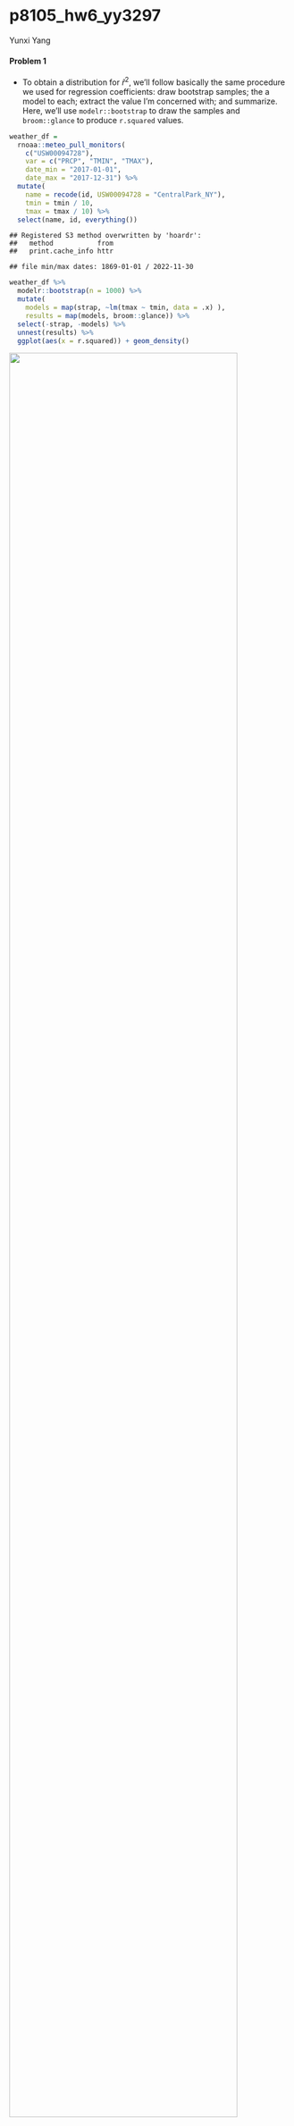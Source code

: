p8105_hw6_yy3297
================
Yunxi Yang

#### Problem 1

- To obtain a distribution for $\hat{r}^2$, we’ll follow basically the
  same procedure we used for regression coefficients: draw bootstrap
  samples; the a model to each; extract the value I’m concerned with;
  and summarize. Here, we’ll use `modelr::bootstrap` to draw the samples
  and `broom::glance` to produce `r.squared` values.

``` r
weather_df = 
  rnoaa::meteo_pull_monitors(
    c("USW00094728"),
    var = c("PRCP", "TMIN", "TMAX"), 
    date_min = "2017-01-01",
    date_max = "2017-12-31") %>%
  mutate(
    name = recode(id, USW00094728 = "CentralPark_NY"),
    tmin = tmin / 10,
    tmax = tmax / 10) %>%
  select(name, id, everything())
```

    ## Registered S3 method overwritten by 'hoardr':
    ##   method           from
    ##   print.cache_info httr

    ## file min/max dates: 1869-01-01 / 2022-11-30

``` r
weather_df %>% 
  modelr::bootstrap(n = 1000) %>% 
  mutate(
    models = map(strap, ~lm(tmax ~ tmin, data = .x) ),
    results = map(models, broom::glance)) %>% 
  select(-strap, -models) %>% 
  unnest(results) %>% 
  ggplot(aes(x = r.squared)) + geom_density()
```

<img src="p8105_hw6_yy3297_files/figure-gfm/unnamed-chunk-1-1.png" width="90%" />

- In this example, the $\hat{r}^2$ value is high, and the upper bound at
  1 may be a cause for the generally skewed shape of the distribution.
  If we wanted to construct a confidence interval for $R^2$, we could
  take the 2.5% and 97.5% quantiles of the estimates across bootstrap
  samples. However, because the shape isn’t symmetric, using the mean
  +/- 1.96 times the standard error probably wouldn’t work well.

- We can produce a distribution for $\log(\beta_0 * \beta1)$ using a
  similar approach, with a bit more wrangling before we make our plot.

``` r
weather_df %>% 
  modelr::bootstrap(n = 1000) %>% 
  mutate(
    models = map(strap, ~lm(tmax ~ tmin, data = .x) ),
    results = map(models, broom::tidy)) %>% 
  select(-strap, -models) %>% 
  unnest(results) %>% 
  select(id = `.id`, term, estimate) %>% 
  pivot_wider(
    names_from = term, 
    values_from = estimate) %>% 
  rename(beta0 = `(Intercept)`, beta1 = tmin) %>% 
  mutate(log_b0b1 = log(beta0 * beta1)) %>% 
  ggplot(aes(x = log_b0b1)) + geom_density()
```

<img src="p8105_hw6_yy3297_files/figure-gfm/unnamed-chunk-2-1.png" width="90%" />

- As with $r^2$, this distribution is somewhat skewed and has some
  outliers.

- The point of this is not to say you should always use the bootstrap –
  it’s possible to establish “large sample” distributions for strange
  parameters / values / summaries in a lot of cases, and those are great
  to have. But it is helpful to know that there’s a way to do inference
  even in tough cases.

#### Problem 2

- Import data set of homicide-data.csv; Convert the blanks and “unknown”
  to na for standardization purpose without modifying the raw data
  values of data set.

``` r
homicide_raw <- read.csv(file = "data/homicide-data.csv", na = c(" ", "Unknown"))
```

- Create a `city_state` variable (e.g. “Baltimore, MD”)；
- a binary variable `resolved` indicating whether the homicide is
  solved；
- Omit cities Dallas, TX; Phoenix, AZ; and Kansas City, MO – these don’t
  report victim race；
- Omit Tulsa, AL – this is a data entry mistake;
- Limit your analysis those for whom `victim_race` is white or black
- Convert `victim_age` to be numeric values

``` r
homicide_df = 
  homicide_raw %>% 
  janitor::clean_names() %>%
  mutate(
    reported_date = as.Date(as.character(reported_date), format = "%Y%m%d"),
    city_state = str_c(city, state, sep = ", ", collapse = NULL),
    victim_age = as.numeric(victim_age),
    victim_race = fct_relevel(victim_race, "White"),
    resolved = as.numeric(disposition == "Closed by arrest")
    ) %>%
  relocate(city_state) %>%
  filter(city_state != c("Tulsa, AL", "Dallas, TX", "Phoenix, AZ", "Kansas City, MO"),
         victim_race == c("White","Black"))
```

- First, create a clearer version of data frame for the city of
  Baltimore, MD including the important terms of resolved, victim_age,
  victim_race, victim_sex only for further modeling

``` r
baltimore_df = 
  homicide_df %>% 
  filter(city_state == "Baltimore, MD") %>%
  select(resolved, victim_age, victim_race, victim_sex)
```

- Use the glm function to fit a logistic regression with resolved vs
  unresolved as the outcome and victim age, sex and race as predictors;
- Save the output of glm as an R object

``` r
baltimore_reg = 
  baltimore_df %>% 
  glm(resolved ~ victim_age + victim_sex + victim_race, data = ., family = binomial()) 
```

- Apply the broom::tidy to this object;
- Obtain the estimate and confidence interval of the adjusted odds ratio
  for solving homicides comparing male victims to female victims keeping
  all other variables fixed

``` r
baltimore_reg %>% 
  broom::tidy(conf.int = TRUE, conf.level = 0.95) %>% 
  mutate(OR = exp(estimate),
         CI_Lower = exp(conf.low), 
         CI_Upper = exp(conf.high)
         ) %>%
  select(term, log_OR = estimate, OR, CI_Lower, CI_Upper, p.value) %>% 
  knitr::kable(digits = 3)
```

| term             | log_OR |    OR | CI_Lower | CI_Upper | p.value |
|:-----------------|-------:|------:|---------:|---------:|--------:|
| (Intercept)      |  1.421 | 4.140 |    2.124 |    8.262 |   0.000 |
| victim_age       | -0.011 | 0.989 |    0.980 |    0.999 |   0.027 |
| victim_sexMale   | -0.940 | 0.391 |    0.265 |    0.572 |   0.000 |
| victim_raceBlack | -0.923 | 0.397 |    0.239 |    0.655 |   0.000 |

Keeping all other variables fixed, homicides in which the victim is male
are significantly less like to be resolved than those in which the
victim is female.

- First, create the clearer version of data frame for all cities
  including the important terms of resolved, victim_age, victim_race,
  victim_sex only for further modeling

``` r
allcities_df = 
  homicide_df %>% 
  select(city_state, resolved, victim_age, victim_race, victim_sex)
```

- Run glm for each of the cities in your data set;
- Extract the adjusted odds ratio (and CI) for solving homicides
  comparing male victims to female victims (extract the term of
  `victim_sexMale` for further comparisons);
- Do this within a “tidy” pipeline, making use of purrr::map, list
  columns, and unnest as necessary to create a dataframe with estimated
  ORs and CIs for each city

``` r
allcities_reg = 
  allcities_df %>%
  nest(data = -city_state) %>%
  mutate(
    models = purrr::map(data, ~glm(resolved ~ victim_age + victim_sex + victim_race, data = ., family = binomial())),
    results = purrr::map(models, ~broom::tidy(.x, conf.int = TRUE, conf.level = 0.95))
  ) %>%
  select(-data, -models) %>%
  unnest(results) 
```

- Then, I would like to create a knit table for solving homicides
  comparing male victims to female victims

``` r
allcities_reg_knit =
  allcities_reg %>% 
  mutate(term = fct_inorder(term),
         OR = exp(estimate),
         CI_Lower = exp(conf.low), 
         CI_Upper = exp(conf.high)
         ) %>%
  select(city_state, term, log_OR = estimate, OR, CI_Lower, CI_Upper, p.value) %>% 
  filter(term == "victim_sexMale") 

allcities_reg_knit %>% knitr::kable(digits = 3)
```

| city_state         | term           | log_OR |    OR | CI_Lower | CI_Upper | p.value |
|:-------------------|:---------------|-------:|------:|---------:|---------:|--------:|
| Albuquerque, NM    | victim_sexMale |  0.736 | 2.088 |    0.693 |    6.359 |   0.188 |
| Atlanta, GA        | victim_sexMale |  0.296 | 1.344 |    0.797 |    2.248 |   0.262 |
| Baltimore, MD      | victim_sexMale | -0.940 | 0.391 |    0.265 |    0.572 |   0.000 |
| Baton Rouge, LA    | victim_sexMale | -1.373 | 0.253 |    0.096 |    0.593 |   0.003 |
| Birmingham, AL     | victim_sexMale | -0.406 | 0.666 |    0.367 |    1.184 |   0.172 |
| Boston, MA         | victim_sexMale | -0.084 | 0.919 |    0.396 |    2.153 |   0.844 |
| Buffalo, NY        | victim_sexMale | -0.601 | 0.548 |    0.208 |    1.414 |   0.212 |
| Charlotte, NC      | victim_sexMale | -0.425 | 0.654 |    0.311 |    1.294 |   0.239 |
| Chicago, IL        | victim_sexMale | -0.923 | 0.397 |    0.301 |    0.525 |   0.000 |
| Cincinnati, OH     | victim_sexMale | -1.009 | 0.364 |    0.157 |    0.774 |   0.012 |
| Columbus, OH       | victim_sexMale | -0.497 | 0.609 |    0.363 |    1.005 |   0.055 |
| Denver, CO         | victim_sexMale | -0.351 | 0.704 |    0.231 |    2.073 |   0.526 |
| Detroit, MI        | victim_sexMale | -0.547 | 0.579 |    0.415 |    0.805 |   0.001 |
| Durham, NC         | victim_sexMale | -0.342 | 0.710 |    0.199 |    2.207 |   0.570 |
| Fort Worth, TX     | victim_sexMale | -0.344 | 0.709 |    0.353 |    1.395 |   0.324 |
| Fresno, CA         | victim_sexMale |  0.411 | 1.509 |    0.407 |    5.281 |   0.520 |
| Houston, TX        | victim_sexMale | -0.637 | 0.529 |    0.370 |    0.750 |   0.000 |
| Indianapolis, IN   | victim_sexMale | -0.041 | 0.960 |    0.621 |    1.476 |   0.852 |
| Jacksonville, FL   | victim_sexMale | -0.700 | 0.497 |    0.321 |    0.761 |   0.001 |
| Las Vegas, NV      | victim_sexMale | -0.142 | 0.868 |    0.540 |    1.379 |   0.552 |
| Long Beach, CA     | victim_sexMale | -1.468 | 0.230 |    0.034 |    0.928 |   0.067 |
| Los Angeles, CA    | victim_sexMale | -0.504 | 0.604 |    0.363 |    0.996 |   0.050 |
| Louisville, KY     | victim_sexMale | -0.792 | 0.453 |    0.221 |    0.887 |   0.024 |
| Memphis, TN        | victim_sexMale | -0.351 | 0.704 |    0.448 |    1.081 |   0.117 |
| Miami, FL          | victim_sexMale | -0.891 | 0.410 |    0.199 |    0.834 |   0.014 |
| Milwaukee, wI      | victim_sexMale | -0.404 | 0.668 |    0.398 |    1.096 |   0.117 |
| Minneapolis, MN    | victim_sexMale |  0.549 | 1.731 |    0.677 |    4.647 |   0.259 |
| Nashville, TN      | victim_sexMale | -0.086 | 0.918 |    0.479 |    1.706 |   0.790 |
| New Orleans, LA    | victim_sexMale | -0.622 | 0.537 |    0.340 |    0.848 |   0.007 |
| New York, NY       | victim_sexMale | -2.069 | 0.126 |    0.036 |    0.340 |   0.000 |
| Oakland, CA        | victim_sexMale | -0.705 | 0.494 |    0.264 |    0.915 |   0.026 |
| Oklahoma City, OK  | victim_sexMale | -0.001 | 0.999 |    0.506 |    1.966 |   0.998 |
| Omaha, NE          | victim_sexMale | -1.041 | 0.353 |    0.139 |    0.846 |   0.023 |
| Philadelphia, PA   | victim_sexMale | -0.679 | 0.507 |    0.352 |    0.722 |   0.000 |
| Pittsburgh, PA     | victim_sexMale | -0.555 | 0.574 |    0.302 |    1.077 |   0.086 |
| Richmond, VA       | victim_sexMale | -0.340 | 0.712 |    0.219 |    1.963 |   0.535 |
| San Antonio, TX    | victim_sexMale | -0.296 | 0.744 |    0.331 |    1.617 |   0.462 |
| Sacramento, CA     | victim_sexMale | -0.449 | 0.638 |    0.246 |    1.572 |   0.338 |
| Savannah, GA       | victim_sexMale | -0.624 | 0.536 |    0.180 |    1.499 |   0.243 |
| San Bernardino, CA | victim_sexMale | -0.318 | 0.728 |    0.179 |    2.889 |   0.647 |
| San Diego, CA      | victim_sexMale | -1.042 | 0.353 |    0.118 |    0.921 |   0.043 |
| San Francisco, CA  | victim_sexMale | -0.910 | 0.403 |    0.125 |    1.111 |   0.096 |
| St. Louis, MO      | victim_sexMale | -0.445 | 0.641 |    0.437 |    0.936 |   0.022 |
| Stockton, CA       | victim_sexMale |  0.165 | 1.180 |    0.374 |    3.832 |   0.778 |
| Tampa, FL          | victim_sexMale | -1.156 | 0.315 |    0.061 |    1.284 |   0.124 |
| Tulsa, OK          | victim_sexMale | -0.253 | 0.776 |    0.391 |    1.489 |   0.456 |
| Washington, DC     | victim_sexMale | -0.553 | 0.575 |    0.336 |    0.965 |   0.040 |

- Then, create a plot that shows the estimated ORs and CIs for each
  city.
- Organize cities according to estimated OR

``` r
allcities_reg_knit %>%
  mutate(city_state = fct_reorder(city_state, OR)) %>%
  ggplot(aes(x = city_state, y = OR)) +
  geom_point() +
  geom_errorbar(aes(ymin = CI_Lower, ymax = CI_Upper)) +
  theme(axis.text.x = element_text(angle = 90, vjust = 0.5, hjust = 1)) +
  labs(
    x = "City, State",
    y = "Adjusted Odds Ratio",
    title = "Adjusted ORs and CIs for Solving Homicides on Gender for Each City",
    caption = "Data from Washington Post"
  )
```

<img src="p8105_hw6_yy3297_files/figure-gfm/unnamed-chunk-11-1.png" width="90%" />

- Comment on the plot：

Keeping all other variables fixed, homicides in which the victim is male
are relatively less likely yo be resolved than those in which the victim
is female generally across the cities, as the adjusted odds ratio in
most cities are less than 1. And New York, NY is the city among our data
set with the lowest adjusted odds ratio and its 95% confidence interval
excludes 1, which suggests that the gender of victim indeed has
statistically significant effect on the resolution of homicide cases
(male victims’ cases are less likely to be resolved than the female
victims’ cases). However, there are also a few cities with adjusted odds
ratio \> 1, such as Stockton, Atlanta, Fresno, Minneapolis and
Albuquerque, which suggests that the homicides in which the victim is
male are slightly more likely yo be resolved than those in which the
victim is female generally in these cities. While to be noticed, their
confidence interval includes 1, which indicates that the gender of
victim in fact does NOT have statistically significant effect on the
resolution of homicide cases for these cities.

#### Problem 3

- Import the data set of birthweight

``` r
birthweight_raw = read_csv("./data/birthweight.csv")
```

    ## Rows: 4342 Columns: 20
    ## ── Column specification ────────────────────────────────────────────────────────
    ## Delimiter: ","
    ## dbl (20): babysex, bhead, blength, bwt, delwt, fincome, frace, gaweeks, malf...
    ## 
    ## ℹ Use `spec()` to retrieve the full column specification for this data.
    ## ℹ Specify the column types or set `show_col_types = FALSE` to quiet this message.

- Clean the data for regression analysis. I convert four numeric
  variables `babysex`,`frace`,`malform` and `mrace` into factor as they
  are categorical variables by applying `as.factor` and `recode`. And,
  by using `drop_na` to ensure that there is no missing values shown in
  our cleaned version of `birthweight_df`.

``` r
birthweight_df = 
  birthweight_raw %>%
  janitor::clean_names() %>%
  mutate(
    across(c("babysex","frace","malform","mrace"), as.factor),
    babysex = recode(babysex, "1" = "Male", "2" = "Female"),
    frace = recode(frace, "1" = "White", "2" = "Black", "3"= "Asian", "4" = "Puerto Rican", "8" = "Other", "9" = "Unknown"),
    malform = recode(malform, "0" = "Absent", "1" = "Present"),
    mrace = recode(mrace, "1" = "White", "2" = "Black", "3"= "Asian", "4" = "Puerto Rican", "8" = "Other")
    ) %>%
  drop_na()
```

The cleaned dataset contains 4342 rows and 20 columns, and includes 20
variables: babysex, bhead, blength, bwt, delwt, fincome, frace, gaweeks,
malform, menarche, mheight, momage, mrace, parity, pnumlbw, pnumsga,
ppbmi, ppwt, smoken, wtgain.

- Propose a regression model for birthweight.
- This model may be based on a hypothesized structure for the factors
  that underly birthweight, on a data-driven model-building process, or
  a combination of the two.
- Describe your modeling process:

1.  First, simply run a simple linear regression on our dataset with all
    predictors to set the base adjusted r² for comparison.

``` r
bw_mod_0 <- lm(bwt ~.,
               data =birthweight_df)
summary(bw_mod_0)
```

    ## 
    ## Call:
    ## lm(formula = bwt ~ ., data = birthweight_df)
    ## 
    ## Residuals:
    ##      Min       1Q   Median       3Q      Max 
    ## -1097.68  -184.86    -3.33   173.09  2344.15 
    ## 
    ## Coefficients: (3 not defined because of singularities)
    ##                     Estimate Std. Error t value Pr(>|t|)    
    ## (Intercept)       -6265.3914   660.4011  -9.487  < 2e-16 ***
    ## babysexFemale        28.7073     8.4652   3.391 0.000702 ***
    ## bhead               130.7781     3.4523  37.881  < 2e-16 ***
    ## blength              74.9536     2.0217  37.075  < 2e-16 ***
    ## delwt                 4.1007     0.3948  10.386  < 2e-16 ***
    ## fincome               0.2898     0.1795   1.614 0.106551    
    ## fraceBlack           14.3313    46.1501   0.311 0.756168    
    ## fraceAsian           21.2361    69.2960   0.306 0.759273    
    ## fracePuerto Rican   -46.9962    44.6782  -1.052 0.292912    
    ## fraceOther            4.2969    74.0741   0.058 0.953745    
    ## gaweeks              11.5494     1.4654   7.882 4.06e-15 ***
    ## malformPresent        9.7650    70.6259   0.138 0.890039    
    ## menarche             -3.5508     2.8951  -1.226 0.220083    
    ## mheight               9.7874    10.3116   0.949 0.342588    
    ## momage                0.7593     1.2221   0.621 0.534418    
    ## mraceBlack         -151.4354    46.0453  -3.289 0.001014 ** 
    ## mraceAsian          -91.3866    71.9190  -1.271 0.203908    
    ## mracePuerto Rican   -56.4787    45.1369  -1.251 0.210901    
    ## parity               95.5411    40.4793   2.360 0.018307 *  
    ## pnumlbw                   NA         NA      NA       NA    
    ## pnumsga                   NA         NA      NA       NA    
    ## ppbmi                 4.3538    14.8913   0.292 0.770017    
    ## ppwt                 -3.4716     2.6121  -1.329 0.183913    
    ## smoken               -4.8544     0.5871  -8.269  < 2e-16 ***
    ## wtgain                    NA         NA      NA       NA    
    ## ---
    ## Signif. codes:  0 '***' 0.001 '**' 0.01 '*' 0.05 '.' 0.1 ' ' 1
    ## 
    ## Residual standard error: 272.5 on 4320 degrees of freedom
    ## Multiple R-squared:  0.7183, Adjusted R-squared:  0.717 
    ## F-statistic: 524.6 on 21 and 4320 DF,  p-value: < 2.2e-16

We can see that with all of our variables included in the model, the
base adjusted r² is 0.717 and the Residual Standard Error is 272.5.
However, the values of 3 variables are not defined because of
singularities which brings much inaccuracy to this model. We may need
other method to build a better model.

2.  Then, after looking through all variables, I make a resonable guess
    that the variables such as: fincome (family monthly income: the
    higher the family income, more nutrition the pregnant women can
    obtain which directly may cause difference in birthweight), gaweeks
    (gestational age in weeks: the larger the gestational age, more
    nutrition the baby can obtain before being born out), pnumlbw
    (previous number of low birth weight babies: the larger the number
    of previous low birth weight babies, the larger the probability the
    new born has birth weight lower than average),etc. may have
    significantly correlation with birthweight. I would like to include
    subset of variables instead of full set of variables in my model.

3.  Next, I would like to use a more data-driven method by applying
    `library(leaps)` to test for the best subset of variables for the
    linear model. Run the `regsubsets()` function on all variables.

``` r
regsubsets.out =
    regsubsets(bwt ~.,
               data =birthweight_df,
               nbest = 1,       # 1 best model for each number of predictors
               nvmax = NULL,    # NULL for no limit on number of variables
               force.in = NULL, 
               force.out = NULL,
               method = "exhaustive")
```

    ## Reordering variables and trying again:

``` r
regsubsets.out
```

    ## Subset selection object
    ## Call: regsubsets.formula(bwt ~ ., data = birthweight_df, nbest = 1, 
    ##     nvmax = NULL, force.in = NULL, force.out = NULL, method = "exhaustive")
    ## 24 Variables  (and intercept)
    ##                   Forced in Forced out
    ## babysexFemale         FALSE      FALSE
    ## bhead                 FALSE      FALSE
    ## blength               FALSE      FALSE
    ## delwt                 FALSE      FALSE
    ## fincome               FALSE      FALSE
    ## fraceBlack            FALSE      FALSE
    ## fraceAsian            FALSE      FALSE
    ## fracePuerto Rican     FALSE      FALSE
    ## fraceOther            FALSE      FALSE
    ## gaweeks               FALSE      FALSE
    ## malformPresent        FALSE      FALSE
    ## menarche              FALSE      FALSE
    ## mheight               FALSE      FALSE
    ## momage                FALSE      FALSE
    ## mraceBlack            FALSE      FALSE
    ## mraceAsian            FALSE      FALSE
    ## mracePuerto Rican     FALSE      FALSE
    ## parity                FALSE      FALSE
    ## ppbmi                 FALSE      FALSE
    ## ppwt                  FALSE      FALSE
    ## smoken                FALSE      FALSE
    ## pnumlbw               FALSE      FALSE
    ## pnumsga               FALSE      FALSE
    ## wtgain                FALSE      FALSE
    ## 1 subsets of each size up to 21
    ## Selection Algorithm: exhaustive

``` r
summary.out <- summary(regsubsets.out)
as.data.frame(summary.out$outmat)
```

    ##           babysexFemale bhead blength delwt fincome fraceBlack fraceAsian
    ## 1  ( 1 )                    *                                            
    ## 2  ( 1 )                    *       *                                    
    ## 3  ( 1 )                    *       *                                    
    ## 4  ( 1 )                    *       *     *                              
    ## 5  ( 1 )                    *       *     *                              
    ## 6  ( 1 )                    *       *     *                              
    ## 7  ( 1 )                    *       *     *                              
    ## 8  ( 1 )                    *       *     *                              
    ## 9  ( 1 )              *     *       *     *                              
    ## 10  ( 1 )             *     *       *     *                              
    ## 11  ( 1 )             *     *       *                                    
    ## 12  ( 1 )             *     *       *             *                      
    ## 13  ( 1 )             *     *       *             *                      
    ## 14  ( 1 )             *     *       *             *                      
    ## 15  ( 1 )             *     *       *             *                      
    ## 16  ( 1 )             *     *       *             *                      
    ## 17  ( 1 )             *     *       *             *                     *
    ## 18  ( 1 )             *     *       *             *          *          *
    ## 19  ( 1 )             *     *       *     *       *          *          *
    ## 20  ( 1 )             *     *       *     *       *          *          *
    ## 21  ( 1 )             *     *       *     *       *          *          *
    ##           fracePuerto Rican fraceOther gaweeks malformPresent menarche mheight
    ## 1  ( 1 )                                                                      
    ## 2  ( 1 )                                                                      
    ## 3  ( 1 )                                                                      
    ## 4  ( 1 )                                                                      
    ## 5  ( 1 )                                     *                                
    ## 6  ( 1 )                                     *                                
    ## 7  ( 1 )                                     *                                
    ## 8  ( 1 )                  *                  *                                
    ## 9  ( 1 )                  *                  *                                
    ## 10  ( 1 )                 *                  *                                
    ## 11  ( 1 )                 *                  *                               *
    ## 12  ( 1 )                 *                  *                               *
    ## 13  ( 1 )                 *                  *                               *
    ## 14  ( 1 )                 *                  *                               *
    ## 15  ( 1 )                 *                  *                       *       *
    ## 16  ( 1 )                 *                  *                       *       *
    ## 17  ( 1 )                 *                  *                       *       *
    ## 18  ( 1 )                 *                  *                       *       *
    ## 19  ( 1 )                 *                  *                       *       *
    ## 20  ( 1 )                 *                  *              *        *       *
    ## 21  ( 1 )                 *          *       *              *        *       *
    ##           momage mraceBlack mraceAsian mracePuerto Rican parity pnumlbw pnumsga
    ## 1  ( 1 )                                                                       
    ## 2  ( 1 )                                                                       
    ## 3  ( 1 )                  *                                                    
    ## 4  ( 1 )                  *                                                    
    ## 5  ( 1 )                  *                                                    
    ## 6  ( 1 )                  *                                                    
    ## 7  ( 1 )                  *                                                    
    ## 8  ( 1 )                  *                                                    
    ## 9  ( 1 )                  *                                                    
    ## 10  ( 1 )                 *                                   *                
    ## 11  ( 1 )                 *                                   *                
    ## 12  ( 1 )                 *                                   *                
    ## 13  ( 1 )                 *          *                        *                
    ## 14  ( 1 )                 *          *                 *      *                
    ## 15  ( 1 )                 *          *                 *      *                
    ## 16  ( 1 )      *          *          *                 *      *                
    ## 17  ( 1 )      *          *          *                 *      *                
    ## 18  ( 1 )      *          *          *                 *      *                
    ## 19  ( 1 )      *          *          *                 *      *                
    ## 20  ( 1 )      *          *          *                 *      *                
    ## 21  ( 1 )      *          *          *                 *      *                
    ##           ppbmi ppwt smoken wtgain
    ## 1  ( 1 )                          
    ## 2  ( 1 )                          
    ## 3  ( 1 )                          
    ## 4  ( 1 )                          
    ## 5  ( 1 )                          
    ## 6  ( 1 )                  *       
    ## 7  ( 1 )      *           *       
    ## 8  ( 1 )      *           *       
    ## 9  ( 1 )      *           *       
    ## 10  ( 1 )     *           *       
    ## 11  ( 1 )     *           *      *
    ## 12  ( 1 )     *           *      *
    ## 13  ( 1 )     *           *      *
    ## 14  ( 1 )     *           *      *
    ## 15  ( 1 )     *           *      *
    ## 16  ( 1 )     *           *      *
    ## 17  ( 1 )     *           *      *
    ## 18  ( 1 )     *           *      *
    ## 19  ( 1 )     *    *      *       
    ## 20  ( 1 )     *    *      *       
    ## 21  ( 1 )     *    *      *

4.  Now, that we have run leaps through our dataset, let’s see what the
    package recommends in terms of the number of predictors to use for
    our dataset.

``` r
which.max(summary.out$adjr2)
```

    ## [1] 15

Seems like we have to use 15 predictors to get the best model.

5.  Summary table below provides details on which predictors to use for
    the model. The best predictors are indicated by ‘TRUE’.

``` r
summary.out$which[15,]
```

    ##       (Intercept)     babysexFemale             bhead           blength 
    ##              TRUE              TRUE              TRUE              TRUE 
    ##             delwt           fincome        fraceBlack        fraceAsian 
    ##             FALSE              TRUE             FALSE             FALSE 
    ## fracePuerto Rican        fraceOther           gaweeks    malformPresent 
    ##              TRUE             FALSE              TRUE             FALSE 
    ##          menarche           mheight            momage        mraceBlack 
    ##              TRUE              TRUE             FALSE              TRUE 
    ##        mraceAsian mracePuerto Rican            parity           pnumlbw 
    ##              TRUE              TRUE              TRUE             FALSE 
    ##           pnumsga             ppbmi              ppwt            smoken 
    ##             FALSE              TRUE             FALSE              TRUE 
    ##            wtgain 
    ##              TRUE

6.  Therefore, I would propose the following regression model based on
    the summary results above. To be noticed, I chose not to include
    `frace` in the model most fraces categories return FALSE above, and
    Puerto Rican is a minority group in consideration which may bring
    little influence on the whole result.

``` r
bw_mod_1 <- lm(bwt ~ babysex + bhead + blength + fincome + gaweeks + menarche + mheight + mrace + parity + ppbmi + smoken + wtgain, data = birthweight_df)
summary(bw_mod_1)
```

    ## 
    ## Call:
    ## lm(formula = bwt ~ babysex + bhead + blength + fincome + gaweeks + 
    ##     menarche + mheight + mrace + parity + ppbmi + smoken + wtgain, 
    ##     data = birthweight_df)
    ## 
    ## Residuals:
    ##      Min       1Q   Median       3Q      Max 
    ## -1098.99  -184.46    -2.61   174.09  2343.75 
    ## 
    ## Coefficients:
    ##                     Estimate Std. Error t value Pr(>|t|)    
    ## (Intercept)       -6421.0616   140.0211 -45.858  < 2e-16 ***
    ## babysexFemale        28.5212     8.4547   3.373 0.000749 ***
    ## bhead               130.8005     3.4476  37.939  < 2e-16 ***
    ## blength              74.8909     2.0195  37.084  < 2e-16 ***
    ## fincome               0.3127     0.1748   1.789 0.073606 .  
    ## gaweeks              11.6160     1.4621   7.945 2.46e-15 ***
    ## menarche             -3.2680     2.8388  -1.151 0.249716    
    ## mheight              12.3788     1.6474   7.514 6.92e-14 ***
    ## mraceBlack         -138.7622     9.9068 -14.007  < 2e-16 ***
    ## mraceAsian          -70.3350    42.4300  -1.658 0.097456 .  
    ## mracePuerto Rican   -99.7566    19.3279  -5.161 2.56e-07 ***
    ## parity               97.6053    40.3436   2.419 0.015589 *  
    ## ppbmi                 8.0803     1.3453   6.006 2.05e-09 ***
    ## smoken               -4.8268     0.5856  -8.242  < 2e-16 ***
    ## wtgain                4.0809     0.3928  10.390  < 2e-16 ***
    ## ---
    ## Signif. codes:  0 '***' 0.001 '**' 0.01 '*' 0.05 '.' 0.1 ' ' 1
    ## 
    ## Residual standard error: 272.3 on 4327 degrees of freedom
    ## Multiple R-squared:  0.7182, Adjusted R-squared:  0.7173 
    ## F-statistic: 787.7 on 14 and 4327 DF,  p-value: < 2.2e-16

- Then, Show a plot of model residuals against fitted values – use
  `add_predictions` and `add_residuals` in making this plot.

``` r
birthweight_df %>% 
  add_residuals(bw_mod_1) %>% 
  add_predictions(bw_mod_1) %>% 
  ggplot(aes(x = pred, y = resid)) +
  geom_point(alpha = 0.2) +
  geom_smooth(method = "lm", se = FALSE) +
  labs(
    x = "Fitted values",
    y = "Residuals",
    title = "Model Residuals v.s. Fitted Values For bw_mod_1"
  )
```

    ## `geom_smooth()` using formula 'y ~ x'

<img src="p8105_hw6_yy3297_files/figure-gfm/unnamed-chunk-19-1.png" width="90%" />

- Compare your model to two others:

- One using length at birth and gestational age as predictors (main
  effects only)

``` r
bw_mod_2 = lm(bwt ~ blength + gaweeks, data = birthweight_df)
```

- One using head circumference, length, sex, and all interactions
  (including the three-way interaction) between these

``` r
bw_mod_3 = lm(bwt ~ bhead + blength + babysex + bhead * blength + bhead * babysex + blength * babysex + bhead * blength * babysex, data = birthweight_df)
```

- Make this comparison in terms of the cross-validated prediction error;
- Use crossv_mc and functions in purrr as appropriate.

``` r
cv_comparison = 
  crossv_mc(birthweight_df, 100) %>% 
  mutate(
    train = map(train, as_tibble), 
    test = map(test, as_tibble))

cv_df =
  cv_comparison %>% 
  mutate(
    model_1  = map(train, ~lm(bwt ~ babysex + bhead + blength + fincome + gaweeks + menarche + 
                                     mheight + mrace + parity + ppbmi + smoken + wtgain, data = .x)),
    model_2  = map(train, ~lm(bwt ~ blength + gaweeks, data = .x)),
    model_3  = map(train, ~lm(bwt ~ bhead + blength + babysex + bhead * blength + bhead * babysex + 
                                    blength * babysex + bhead * blength * babysex, data = .x))) %>% 
  mutate(
    rmse_1 = map2_dbl(model_1, test, ~rmse(model = .x, data = .y)),
    rmse_2 = map2_dbl(model_2, test, ~rmse(model = .x, data = .y)),
    rmse_3 = map2_dbl(model_3, test, ~rmse(model = .x, data = .y)))
```

Plot the graph for comparing the prediction error across three models

``` r
cv_df %>% 
  select(starts_with("rmse")) %>% 
  pivot_longer(
    everything(),
    names_to = "model", 
    values_to = "rmse",
    names_prefix = "rmse_") %>% 
  mutate(model = fct_inorder(model)) %>% 
  ggplot(aes(x = model, y = rmse)) + 
  geom_violin(draw_quantiles = c(0.25, 0.5, 0.75)) + 
  labs(
    x = "Model Index",
    y = "Root Mean Square Error",
    title = "Prediction Error Comparison Across Three Models"
  )
```

<img src="p8105_hw6_yy3297_files/figure-gfm/unnamed-chunk-23-1.png" width="90%" />

Based on these results, the model 1 (my proposed model: bw_mod_1) might
be a bit better than model 3 and much better than model 2. Model 1 has
lower RMSE values and should be a relatively more optimal choice.
